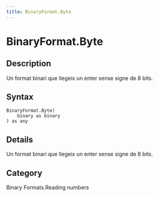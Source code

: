 ```yaml
---
title: BinaryFormat.Byte
---
```


# BinaryFormat.Byte


## Description

Un format binari que llegeix un enter sense signe de 8 bits.


## Syntax

```powerquery
BinaryFormat.Byte(
    binary as binary
) as any
```


## Details

Un format binari que llegeix un enter sense signe de 8 bits.



## Category
Binary Formats.Reading numbers
